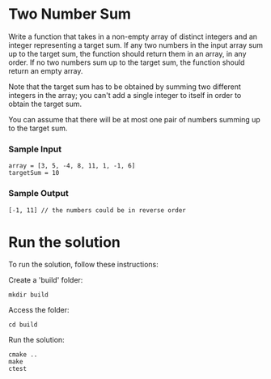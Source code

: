 # Two Number Sum

Write a function that takes in a non-empty array of distinct integers and an integer representing a target sum. If any two numbers in the input array sum up to the target sum, the function should return them in an array, in any order. If no two numbers sum up to the target sum, the function should return an empty array.

Note that the target sum has to be obtained by summing two different integers in the array; you can't add a single integer to itself in order to obtain the target sum.

You can assume that there will be at most one pair of numbers summing up to the target sum.

### Sample Input
```
array = [3, 5, -4, 8, 11, 1, -1, 6]
targetSum = 10
```
### Sample Output
```
[-1, 11] // the numbers could be in reverse order
```

# Run the solution
To run the solution, follow these instructions:

Create a 'build' folder:
```
mkdir build
```

Access the folder:
```
cd build
```

Run the solution:
```
cmake ..
make
ctest
```

